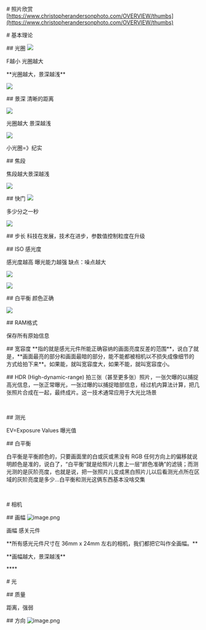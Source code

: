 \# 照片欣赏
[https://www.christopherandersonphoto.com/OVERVIEW/thumbs](https://www.christopherandersonphoto.com/OVERVIEW/thumbs)

\# 基本理论

\## 光圈
![](1598333880660-f286485e-734d-4cdf-bb02-2bc7305c1597.gif)

F越小 光圈越大

\*\*光圈越大，景深越浅\*\*

![](1598333869477-724788ea-2ee4-478f-b39d-517574cc0b90.png)

\## 景深
清晰的距离

![](1598334094691-053cfbaf-16bc-46b5-b2c0-ff4964acb13b.png)

光圈越大 景深越浅

![](https://cdn.nlark.com/yuque/0/2020/jpeg/290656/1598334125931-2b2d4b36-f1f3-44b6-8a83-cd43be40acb2.jpeg#height=800&id=tq5zB&originHeight=800&originWidth=1200&originalType=binary&ratio=1&size=0&status=done&style=none&width=1200)

小光圈=》纪实

\## 焦段

焦段越大景深越浅

![](1598335345314-13163007-f0fe-4056-a068-a88e3778789b.png)

\## 快门
![](1598336527959-b2822ebf-d9da-4264-9c5d-2c2d3b57556e.gif)

多少分之一秒

![](1598336599566-d81db56e-fac4-46f0-935f-6b7e96ec9f9a.png)

\## 步长
科技在发展，技术在进步，参数值控制粒度在升级

\## ISO 感光度

感光度越高 曝光能力越强 缺点：噪点越大

![](1598337731326-8d3dd3db-23e9-48af-948c-0a3dff2d48fe.png)

![](1598337840797-7d8c3157-a14f-41b3-845e-3cdfdad7fd81.png)

\## 白平衡
颜色正确

![](1598337983659-1acf69d3-fede-4ade-974b-ed4f6cd9addf.png)

\## RAM格式

保存所有原始信息

\## 宽容度
\*\*指的就是感光元件所能正确容纳的画面亮度反差的范围\*\*，说白了就是，\*\*画面最亮的部分和画面最暗的部分，能不能都被相机以不损失成像细节的方式给拍下来\*\*。如果能，就叫宽容度大，如果不能，就叫宽容度小。

\## HDR (High-dynamic-range)
拍三张（甚至更多张）照片，一张欠曝的以捕捉高光信息，一张正常曝光，一张过曝的以捕捉暗部信息，经过机内算法计算，把几张照片合成在一起，最终成片。这一技术通常应用于大光比场景

​

\## 测光

EV=Exposure Values 曝光值

\## 白平衡

白平衡是平衡颜色的，只要画面里的白或灰或黑没有 RGB 任何方向上的偏移就说明颜色是准的，说白了，“白平衡”就是给照片儿套上一层“颜色准确”的滤镜；而测光测的是灰阶亮度，也就是说，把一张照片儿变成黑白照片儿以后看测光点所在区域的灰阶亮度是多少...白平衡和测光这俩东西基本没啥交集

​

\# 相机

\## 画幅
![image.png](1598362772866-427e639a-87c4-49e2-ad8f-de1c1522d8de.png)

画幅 感关元件

\*\*所有感光元件尺寸在 36mm x 24mm 左右的相机，我们都把它叫作全画幅。\*\*

\*\*画幅越大，景深越浅\*\*

\*\*​\*\*

\# 光

\## 质量

距离，强弱

\## 方向
![image.png](1598366875023-6c047d5f-5def-47b1-9403-c9323e3e5b4b.png)